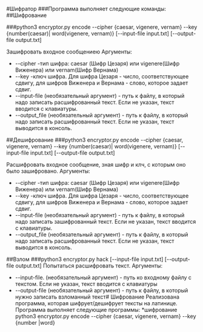 #Шифратор
###Программа выполняет следующие команды:
##Шифрование
 
###python3 encryptor.py encode --cipher {caesar, vigenere, vernam} --key {number(caesar)| word(vigenere, vernam)} [--input-file input.txt] [--output-file output.txt]
 
 Зашифровать входное сообщениею Аргументы:
   - --cipher
      -тип шифра: caesar (Шифр Цезаря) или vigenere(Шифр Виженера) или vernam(Шифр Вернама)
   - --key
      -ключ шифра. Для шифра Цезаря - число, соответствующее сдвигу, для шифров Виженера и Вернама - слово, которое задает сдвиг.
   - --input-file
   (необязательный аргумент) - путь к файлу, в который надо записать расшифрованный текст. Если не указан, текст вводится с клавиатуры. 
   - --output_file
   (необязательный аргумент) - путь к файлу, в который надо записать расшифрованный текст. Если не указан, текст выводится в консоль.
      
##Дешифрование
###python3 encryptor.py encode --cipher {caesar, vigenere, vernam} --key {number(caesar)| word(vigenere, vernam)} [--input-file input.txt] [--output-file output.txt] 

Расшифровать входное сообщение, зная шифр и клч, с которым оно было зашифровано. Аргументы:
- --cipher
      -тип шифра: caesar (Шифр Цезаря) или vigenere(Шифр Виженера) или vernam(Шифр Вернама)
- --key
      -ключ шифра. Для шифра Цезаря - число, соответствующее сдвигу, для шифров Виженера и Вернама - слово, которое задает сдвиг.
- --input-file
   (необязательный аргумент) - путь к файлу, в который надо записать зашифрованный текст. Если не указан, текст вводится с клавиатуры. 
- --output_file
   (необязательный аргумент) - путь к файлу, в который надо записать расшифрованный текст. Если не указан, текст выводится в консоль.
   
##Взлом
###python3 encryptor.py hack [--input-file input.txt] [--output-file output.txt]
   Попытаться расшифровать текст. Аргументы:
- --input-file.
   (необязательный аргумент) - путь ко входному файлу с текстом. Если не указан, текст вводится с клавиатуры
- --output-file 
   (необязательный аргумент) - путь к файлу, в который нужно записать взломанный текст# Шифрование
Реализована программа, которая шифрует/дешифрует тексты на латинице. 
Программа выполняет следующие программы:
    *шифрование
    python3 encryptor.py encode --cipher {caesar, vigenere, vernam} --key {number |word}
